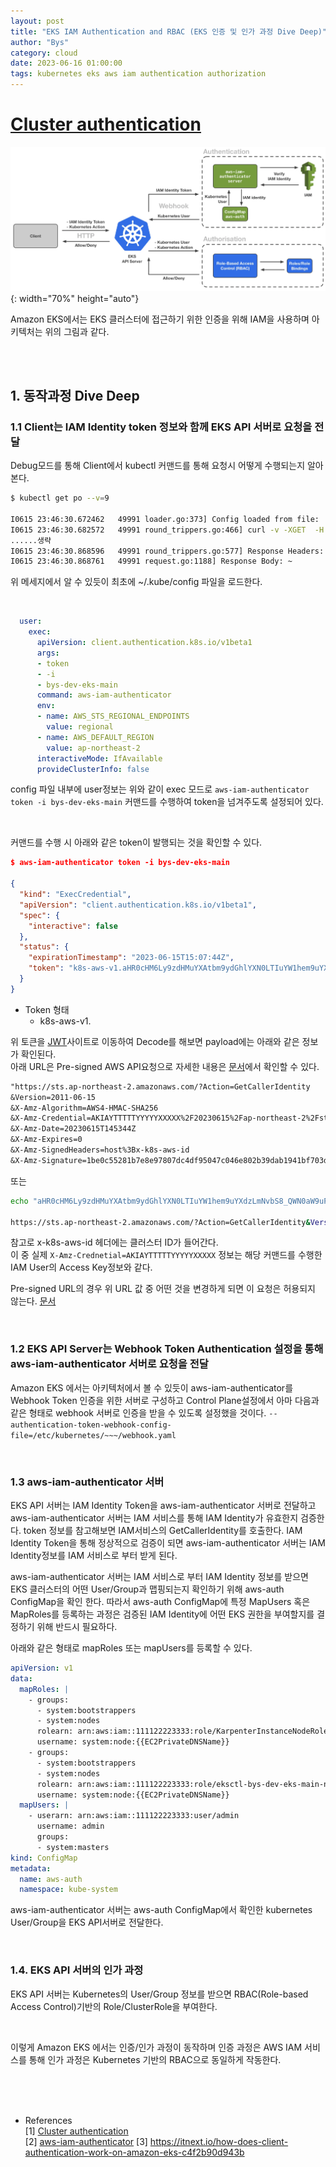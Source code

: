 ```yaml
---
layout: post
title: "EKS IAM Authentication and RBAC (EKS 인증 및 인가 과정 Dive Deep)"
author: "Bys"
category: cloud
date: 2023-06-16 01:00:00
tags: kubernetes eks aws iam authentication authorization
---
```


# [Cluster authentication](https://docs.aws.amazon.com/eks/latest/userguide/cluster-auth.html)

![iam-auth001](/assets/it/cloud/eks/iam-auth001.png){: width="70%" height="auto"}

Amazon EKS에서는 EKS 클러스터에 접근하기 위한 인증을 위해 IAM을 사용하며 아키텍처는 위의 그림과 같다.  

<br><br>

## 1. 동작과정 Dive Deep
### 1.1 Client는 IAM Identity token 정보와 함께 EKS API 서버로 요청을 전달  

Debug모드를 통해 Client에서 kubectl 커맨드를 통해 요청시 어떻게 수행되는지 알아본다.  

```bash
$ kubectl get po --v=9

I0615 23:46:30.672462   49991 loader.go:373] Config loaded from file:  /Users/bys/.kube/config
I0615 23:46:30.682572   49991 round_trippers.go:466] curl -v -XGET  -H "User-Agent: kubectl/v1.27.2 (darwin/arm64) kubernetes/7f6f68f" -H "Accept: application/json;as=Table;v=v1;g=meta.k8s.io,application/json;as=Table;v=v1beta1;g=meta.k8s.io,application/json" 'https://AAAABBBBCCCC.sk1.ap-northeast-2.eks.amazonaws.com/api/v1/namespaces/default/pods?limit=500'
......생략
I0615 23:46:30.868596   49991 round_trippers.go:577] Response Headers: ~
I0615 23:46:30.868761   49991 request.go:1188] Response Body: ~ 
```
위 메세지에서 알 수 있듯이 최초에 ~/.kube/config 파일을 로드한다.  

<br>

```yaml
  user:
    exec:
      apiVersion: client.authentication.k8s.io/v1beta1
      args:
      - token
      - -i
      - bys-dev-eks-main
      command: aws-iam-authenticator
      env:
      - name: AWS_STS_REGIONAL_ENDPOINTS
        value: regional
      - name: AWS_DEFAULT_REGION
        value: ap-northeast-2
      interactiveMode: IfAvailable
      provideClusterInfo: false
```
config 파일 내부에 user정보는 위와 같이 exec 모드로 `aws-iam-authenticator token -i bys-dev-eks-main` 커맨드를 수행하여 token을 넘겨주도록 설정되어 있다.  

<br>

커맨드를 수행 시 아래와 같은 token이 발행되는 것을 확인할 수 있다.  
```json
$ aws-iam-authenticator token -i bys-dev-eks-main

{
  "kind": "ExecCredential",
  "apiVersion": "client.authentication.k8s.io/v1beta1",
  "spec": {
    "interactive": false
  },
  "status": {
    "expirationTimestamp": "2023-06-15T15:07:44Z",
    "token": "k8s-aws-v1.aHR0cHM6Ly9zdHMuYXAtbm9ydGhlYXN0LTIuYW1hem9uYXdzLmNvbS8_QWN0aW9uPUdldENhbGxlcklkZW50aXR5JlZlcnNpb249MjAxMS0wNi0xNSZYLUFtei1BbGdvcml0aG09QVdTNC1ITUFDLVNIQTI1NiZYLUFtei1DcmVkZW50aWFsPUFLSUFZRUhPWFpaRVJHM1lVRlVJJTJGMjAyMzA2MTUlMkZhcC1ub3J0aGVhc3QtMiUyRnN0cyUyRmF3czRfcmVxdWVzdCZYLUFtei1EYXRlPTIwMjMwNjE1VDE0NTM0NFomWC1BbXotRXhwaXJlcz0wJlgtQW16LVNpZ25lZEhlYWRlcnM9aG9zdCUzQngtazhzLWF3cy1pZCZYLUFtei1TaWduYXR1cmU9MWJlMGM1NTI4MWI3ZThlOTc4MDdkYzRkZjk1MDQ3YzA0NmU4MDJiMzlkYWIxOTQxYmY3MDNkMWRhZGIyNDYyOA"
  }
}
```
- Token 형태
  - k8s-aws-v1.<BASE64-PRESIGNED-URL-WITH-STRPPED-PADDING>


위 토큰을 [JWT](https://jwt.io/)사이트로 이동하여 Decode를 해보면 payload에는 아래와 같은 정보가 확인된다.  
아래 URL은 Pre-signed AWS API요청으로 자세한 내용은 [문서](https://docs.aws.amazon.com/IAM/latest/UserGuide/create-signed-request.html)에서 확인할 수 있다.   
```txt
"https://sts.ap-northeast-2.amazonaws.com/?Action=GetCallerIdentity
&Version=2011-06-15
&X-Amz-Algorithm=AWS4-HMAC-SHA256
&X-Amz-Credential=AKIAYTTTTTYYYYYXXXXX%2F20230615%2Fap-northeast-2%2Fsts%2Faws4_request
&X-Amz-Date=20230615T145344Z
&X-Amz-Expires=0
&X-Amz-SignedHeaders=host%3Bx-k8s-aws-id
&X-Amz-Signature=1be0c55281b7e8e97807dc4df95047c046e802b39dab1941bf703d1dadb24628"
```

또는
```bash
echo "aHR0cHM6Ly9zdHMuYXAtbm9ydGhlYXN0LTIuYW1hem9uYXdzLmNvbS8_QWN0aW9uPUdldENhbGxlcklkZW50aXR5JlZlcnNpb249MjAxMS0wNi0xNSZYLUFtei1BbGdvcml0aG09QVdTNC1ITUFDLVNIQTI1NiZYLUFtei1DcmVkZW50aWFsPUFLSUFZRUhPWFpaRVJHM1lVRlVJJTJGMjAyMzA2MTUlMkZhcC1ub3J0aGVhc3QtMiUyRnN0cyUyRmF3czRfcmVxdWVzdCZYLUFtei1EYXRlPTIwMjMwNjE1VDE0NTM0NFomWC1BbXotRXhwaXJlcz0wJlgtQW16LVNpZ25lZEhlYWRlcnM9aG9zdCUzQngtazhzLWF3cy1pZCZYLUFtei1TaWduYXR1cmU9MWJlMGM1NTI4MWI3ZThlOTc4MDdkYzRkZjk1MDQ3YzA0NmU4MDJiMzlkYWIxOTQxYmY3MDNkMWRhZGIyNDYyOA" | base64 --decode

https://sts.ap-northeast-2.amazonaws.com/?Action=GetCallerIdentity&Version=2011-06-15&X-Amz-Algorithm=AWS4-HMAC-SHA256&X-Amz-Credential=AKIAYEHOXZZERG3YUFUI%2F20230615%2Fap-northeast-2%2Fsts%2Faws4_request&X-Amz-Date=20230615T145344Z&X-Amz-Expires=0&X-Amz-SignedHeaders=host%3Bx-k8s-aws-id&X-Amz-Signature=1be0c55281b7e8e97807dc4df95047%
```


참고로 x-k8s-aws-id 헤더에는 클러스터 ID가 들어간다.  
이 중 실제 `X-Amz-Crednetial=AKIAYTTTTTYYYYYXXXXX` 정보는 해당 커맨드를 수행한 IAM User의 Access Key정보와 같다.  

Pre-signed URL의 경우 위 URL 값 중 어떤 것을 변경하게 되면 이 요청은 허용되지 않는다. [문서](https://docs.aws.amazon.com/AmazonS3/latest/API/sigv4-query-string-auth.html)  

<br>

### 1.2 EKS API Server는 Webhook Token Authentication 설정을 통해 aws-iam-authenticator 서버로 요청을 전달  
Amazon EKS 에서는 아키텍처에서 볼 수 있듯이 aws-iam-authenticator를 Webhook Token 인증을 위한 서버로 구성하고 Control Plane설정에서 아마 다음과 같은 형태로 webhook 서버로 인증을 받을 수 있도록 설정했을 것이다. `--authentication-token-webhook-config-file=/etc/kubernetes/~~~/webhook.yaml`

<br>

### 1.3 aws-iam-authenticator 서버 
EKS API 서버는 IAM Identity Token을 aws-iam-authenticator 서버로 전달하고 aws-iam-authenticator 서버는 IAM 서비스를 통해 IAM Identity가 유효한지 검증한다. token 정보를 참고해보면 IAM서비스의 GetCallerIdentity를 호출한다. IAM Identity Token을 통해 정상적으로 검증이 되면 aws-iam-authenticator 서버는 IAM Identity정보를 IAM 서비스로 부터 받게 된다. 

aws-iam-authenticator 서버는 IAM 서비스로 부터 IAM Identity 정보를 받으면 EKS 클러스터의 어떤 User/Group과 맵핑되는지 확인하기 위해 aws-auth ConfigMap을 확인 한다. 따라서 aws-auth ConfigMap에 특정 MapUsers 혹은 MapRoles를 등록하는 과정은 검증된 IAM Identity에 어떤 EKS 권한을 부여할지를 결정하기 위해 반드시 필요하다.  

아래와 같은 형태로 mapRoles 또는 mapUsers를 등록할 수 있다.  
```yaml
apiVersion: v1
data:
  mapRoles: |
    - groups:
      - system:bootstrappers
      - system:nodes
      rolearn: arn:aws:iam::111122223333:role/KarpenterInstanceNodeRole
      username: system:node:{{EC2PrivateDNSName}}
    - groups:
      - system:bootstrappers
      - system:nodes
      rolearn: arn:aws:iam::111122223333:role/eksctl-bys-dev-eks-main-nodegroup
      username: system:node:{{EC2PrivateDNSName}}
  mapUsers: |
    - userarn: arn:aws:iam::111122223333:user/admin
      username: admin
      groups:
      - system:masters
kind: ConfigMap
metadata:
  name: aws-auth
  namespace: kube-system
```

aws-iam-authenticator 서버는 aws-auth ConfigMap에서 확인한 kubernetes User/Group을 EKS API서버로 전달한다.  

<br>

### 1.4. EKS API 서버의 인가 과정
EKS API 서버는 Kubernetes의 User/Group 정보를 받으면 RBAC(Role-based Access Control)기반의 Role/ClusterRole을 부여한다.  

<br>

이렇게 Amazon EKS 에서는 인증/인가 과정이 동작하며 인증 과정은 AWS IAM 서비스를 통해 인가 과정은 Kubernetes 기반의 RBAC으로 동일하게 작동한다.  

<br><br><br>

- References  
[1] [Cluster authentication](https://docs.aws.amazon.com/eks/latest/userguide/cluster-auth.html)  
[2] [aws-iam-authenticator](https://github.com/kubernetes-sigs/aws-iam-authenticator)
[3] https://itnext.io/how-does-client-authentication-work-on-amazon-eks-c4f2b90d943b  